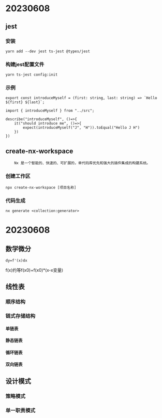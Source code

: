 # 20230608
## jest
### 安装
```
yarn add --dev jest ts-jest @types/jest
```
### 构建jest配置文件
```
yarn ts-jest config:init
```
### 示例
```方法
export const introduceMyself = (first: string, last: string) => `Hello ${first} ${last}`;

```
```测试
import { introduceMyself } from "../src";

describe("introduceMyself", ()=>{
    it("should introduce me", ()=>{
        expect(introduceMyself("J", "H")).toEqual("Hello J H")
    })
})
```
## create-nx-workspace
        Nx 是一个智能的、快速的、可扩展的，单代码库优先和强大的插件集成的构建系统。
### 创建工作区
```
npx create-nx-workspace [项目名称]
```
### 代码生成
```
nx generate <collection:generator>
```
# 20230608
## 数学微分
```
dy=f'(x)dx
```
f(x)约等f(x0)+f(x0)*(x-x变量)
## 线性表
### 顺序结构
### 链式存储结构
#### 单链表
#### 静态链表
#### 循环链表
#### 双向链表
## 设计模式
### 策略模式
### 单一职责模式